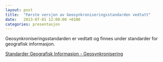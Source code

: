 ```yaml
---
layout: post
title:  "Første versjon av Geosynkroniseringsstandarden vedtatt"
date:   2013-07-01 12:00:00 +0100
categories: presentasjon 
---
```


Geosynkroniseringsstandarden er vedtatt og finnes under standarder for geografisk informasjon.

[Standarder Geografisk Informasjon - Geosynkronisering](https://kartverket.no/globalassets/standard/bransjestandarder-utover-sosi/geosynkronisering-standard-versjon-1.pdf)

